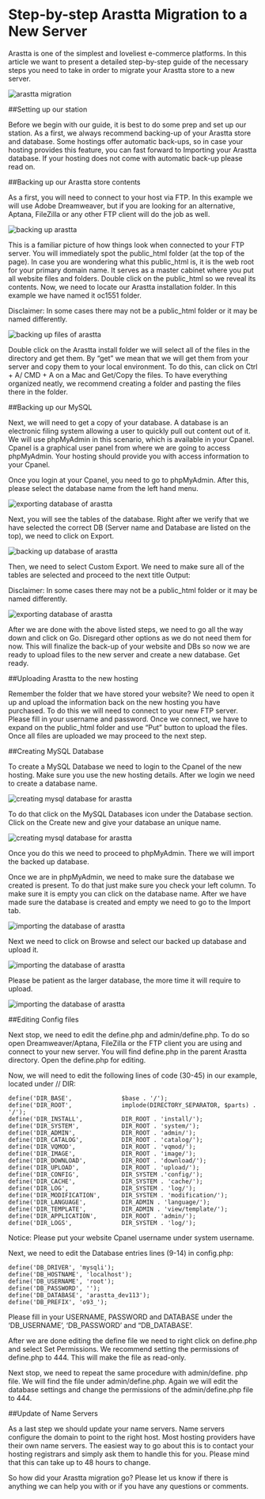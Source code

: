 Step-by-step Arastta Migration to a New Server
===============================

Arastta is one of the simplest and loveliest e-commerce platforms. In this article we want to present a detailed step-by-step guide of the necessary steps you need to take in order to migrate your Arastta store to a new server.

![arastta migration](_images/arastta-migration-1.png)

##Setting up our station

Before we begin with our guide, it is best to do some prep and set up our station. As a first, we always recommend backing-up of your Arastta store and database. Some hostings offer automatic back-ups, so in case your hosting provides this feature, you can fast forward to Importing your Arastta database. If your hosting
does not come with automatic back-up please read on.

##Backing up our Arastta store contents

As a first, you will need to connect to your host via FTP. In this example we will use Adobe Dreamweaver, but if you are looking for an alternative, Aptana, FileZilla or any other FTP client will do the job as well.

![backing up arastta](_images/arastta-migration-2.png)

This is a familiar picture of how things look when connected to your FTP server. You will immediately spot the public_html folder (at the top of the page). In case you are wondering what this public_html is, it is the web root for your primary domain name. It serves as a master cabinet where you put all website files and folders. Double click on the public_html so we reveal its contents. Now, we need to locate our Arastta installation folder. In this example we have named it oc1551 folder.

<div class="uk-alert uk-alert-danger uk-margin-small-left uk-margin-small-right"><i class="uk-icon-exclamation-circle"></i> Disclaimer: In some cases there may not be a public_html folder or it may be named differently.</div>

![backing up files of arastta](_images/arastta-migration-3.png)

Double click on the Arastta install folder we will select all of the files in the directory and get them. By “get” we mean that we will get them from your server and copy them to your local environment. To do this, can click on Ctrl + A/ CMD + A on a Mac and Get/Copy the files. To have everything organized neatly, we recommend creating a folder and pasting the files there in the folder.

##Backing up our MySQL

Next, we will need to get a copy of your database. A database is an electronic filing system allowing a user to quickly pull out content out of it. We will use phpMyAdmin in this scenario, which is available in your Cpanel. Cpanel is a graphical user panel from where we are going to access phpMyAdmin. Your hosting should provide you with access information to your Cpanel.

Once you login at your Cpanel, you need to go to phpMyAdmin. After this, please select the database name from the left hand menu.

![exporting database of arastta](_images/arastta-migration-4.png)

Next, you will see the tables of the database. Right after we verify that we have selected the correct DB (Server name and Database are listed on the top), we need to click on Export.

![backing up database of arastta](_images/arastta-migration-5.png)

Then, we need to select Custom Export. We need to make sure all of the tables are selected and proceed to the next title Output:

<div class="uk-alert uk-alert-danger uk-margin-small-left uk-margin-small-right"><i class="uk-icon-exclamation-circle"></i> Disclaimer: In some cases there may not be a public_html folder or it may be named differently.</div>

![exporting database of arastta](_images/arastta-migration-6.png)

After we are done with the above listed steps, we need to go all the way down and click on Go. Disregard other options as we do not need them for now. This will finalize the back-up of your website and DBs so now we are ready to upload files to the new server and create a new database. Get ready.

##Uploading Arastta to the new hosting

Remember the folder that we have stored your website? We need to open it up and upload the information back on the new hosting you have purchased. To do this we will need to connect to your new FTP server. Please fill in your username and password. Once we connect, we have to expand on the public_html folder and use “Put” button to upload the files. Once all files are uploaded we may proceed to the next step.

##Creating MySQL Database

To create a MySQL Database we need to login to the Cpanel of the new hosting. Make sure you use the new hosting details. After we login we need to create a database name.

![creating mysql database for arastta](_images/arastta-migration-7.png)

To do that click on the MySQL Databases icon under the Database section. Click on the Create new and give your database an unique name.

![creating mysql database for arastta](_images/arastta-migration-8.png)

Once you do this we need to proceed to phpMyAdmin. There we will import the backed up database.

Once we are in phpMyAdmin, we need to make sure the database we created is present. To do that just make sure you check your left column. To make sure it is empty you can click on the database name. After we have made sure the database is created and empty we need to go to the Import tab.

![importing the database of arastta](_images/arastta-migration-9.png)

Next we need to click on Browse and select our backed up database and upload it.

![importing the database of arastta](_images/arastta-migration-10.png)

Please be patient as the larger database, the more time it will require to upload.

![importing the database of arastta](_images/arastta-migration-11.png)

##Editing Config files

Next stop, we need to edit the define.php and admin/define.php. To do so open Dreamweaver/Aptana, FileZilla or the FTP client you are using and connect to your new server. You will find define.php in the parent Arastta directory. Open the define.php for editing.

Now, we will need to edit the following lines of code (30-45) in our example, located under // DIR:

    define('DIR_BASE', 				$base . '/');
    define('DIR_ROOT', 				implode(DIRECTORY_SEPARATOR, $parts) . '/');
    define('DIR_INSTALL',     		DIR_ROOT . 'install/');
    define('DIR_SYSTEM', 			DIR_ROOT . 'system/');
    define('DIR_ADMIN', 			DIR_ROOT . 'admin/');
    define('DIR_CATALOG', 			DIR_ROOT . 'catalog/');
    define('DIR_VQMOD', 			DIR_ROOT . 'vqmod/');
    define('DIR_IMAGE', 			DIR_ROOT . 'image/');
    define('DIR_DOWNLOAD', 			DIR_ROOT . 'download/');
    define('DIR_UPLOAD', 			DIR_ROOT . 'upload/');
    define('DIR_CONFIG', 			DIR_SYSTEM .'config/');
    define('DIR_CACHE', 			DIR_SYSTEM . 'cache/');
    define('DIR_LOG', 				DIR_SYSTEM . 'log/');
    define('DIR_MODIFICATION',		DIR_SYSTEM . 'modification/');
    define('DIR_LANGUAGE',			DIR_ADMIN . 'language/');
    define('DIR_TEMPLATE', 			DIR_ADMIN . 'view/template/');
    define('DIR_APPLICATION', 		DIR_ROOT . 'admin/');
    define('DIR_LOGS', 				DIR_SYSTEM . 'log/');

<div class="uk-alert uk-alert-info uk-margin-small-left uk-margin-small-right"><i class="uk-icon-info-circle"></i> Notice: Please put your website Cpanel username under system username.</div>

Next, we need to edit the Database entries lines (9-14) in config.php:

    define('DB_DRIVER', 'mysqli');
    define('DB_HOSTNAME', 'localhost');
    define('DB_USERNAME', 'root');
    define('DB_PASSWORD', '');
    define('DB_DATABASE', 'arastta_dev113');
    define('DB_PREFIX', 'o93_');

Please fill in your USERNAME, PASSWORD and DATABASE under the ‘DB_USERNAME’, ‘DB_PASSWORD’ and “DB_DATABASE’.

After we are done editing the define file we need to right click on define.php and select Set Permissions. We recommend setting the permissions of define.php to 444. This will make the file as read-only.

Next stop, we need to repeat the same procedure with admin/define. php file. We will find the file under admin/define.php. Again we will edit the database settings and change the permissions of the admin/define.php file to 444.

##Update of Name Servers

As a last step we should update your name servers. Name servers configure the domain to point to the right host. Most hosting providers have their own name servers. The easiest way to go about this is to contact your hosting registrars and simply ask them to handle this for you. Please mind that this can take up to 48 hours to change.

So how did your Arastta migration go? Please let us know if there is anything we can help you with or if you have any questions or comments.
